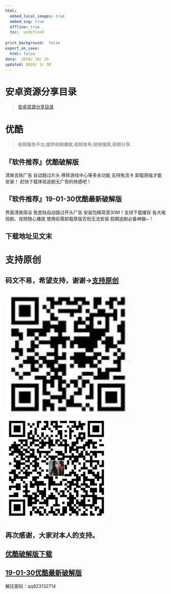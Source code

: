 ```yaml
---
html:
  embed_local_images: true
  embed_svg: true
  offline: true
  toc:  undefined

print_background:  false
export_on_save:
  html: false
data:  2018/ 10/ 15
updated: 2019/ 1/ 30
---
```


# 安卓资源分享目录

> [安卓资源分享目录](https://blog.csdn.net/qq923132714/article/details/83059823 "安卓资源分享目录")


# 优酷

> 视频服务平台,提供视频播放,视频发布,视频搜索,视频分享.

## 『软件推荐』优酷破解版

清爽去除广告
自动跳过片头
移除游戏中心等多余功能
支持免流卡
卸载原版才能安装！
赶快下载体验追剧无广告的快感吧！

## 『软件推荐』19-01-30优酷最新破解版

界面清爽简洁 免登陆自动跳过开头广告 安装包精简至30M！支持下载缓存 各大电视剧、视频随心播放 使用前需卸载原版否则无法安装 假期追剧必备神器~！

## 下载地址见文末

# 支持原创
## 码文不易，希望支持，谢谢->**[支持原创](http://blog.csdn.net/qq923132714/article/details/79399145)**
![微信支付](https://raw.githubusercontent.com/923132714/my_picture/master/blog/support/weixin.png)![微信支付](https://raw.githubusercontent.com/923132714/my_picture/master/blog/support/支付宝.png)
## 再次感谢，大家对本人的支持。



## [优酷破解版下载](http://u16848854.ctfile.net/fs/16848854-314733786 "优酷破解版下载")

## [19-01-30优酷最新破解版](http://u16848854.ctfile.net/fs/16848854-333726298 "优酷破解版下载")

解压密码：qq923132714
